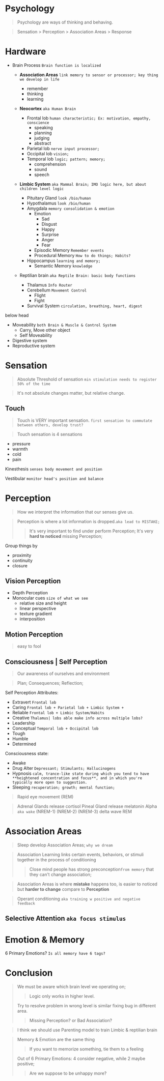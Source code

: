 # Psychology
> Psychology are ways of thinking and behaving.

> Sensation > Perception > Association Areas > Response

# Hardware
- Brain Process `Brain function is localized`
  - **Association Areas** `link memory to sensor or processor; key thing we develop in life`
    - remember
    - thinking
    - learning
  - **Neocortex** `aka Human Brain`
    - Frontal lob `human characteristic; Ex: motivation, empathy, conscience`
      - speaking
      - planning
      - judging
      - abstract
    - Parietal lob `nerve input processor;`
    - Occipital lob `vision;`
    - Temporal lob `logic; pattern; memory;`
      - comprehension
      - sound
      - speech

  - **Limbic System** `aka Mammal Brain; IMO logic here, but about children level logic`
    - Pituitary Gland `look /bio/human`
    - Hypothalamus `look /bio/human`
    - Amygdala `memory consolidation & emotion`
      - Emotion
        - Sad
        - Disgust
        - Happy
        - Surprise
        - Anger
        - Fear
      - Episodic Memory `Remember events`
      - Procedural Memory `How to do things; Habits?`
    - Hippocampus `learning and memory; `
      - Semantic Memory `knowledge`

  - Reptilian brain `aka Reptile Brain: basic body functions`
    - Thalamus `Info Router`
    - Cerebellum `Movement Control`
      - Flight
      - Fight
    - Survival System `circulation, breathing, heart, digest`

below head
- Moveability `both Brain & Muscle & Control System`
  - Carry, Move other object
  - Self Moveability
- Digestive system
- Reproductive system


# Sensation
> Absolute Threshold of sensation `min stimulation needs to register 50% of the time`

> It's not absolute changes matter, but relative change.

## Touch
> Touch is VERY important sensation. `first sensation to commutate between others, develop trust?`

> Touch sensation is 4 sensations
- pressure
- warmth
- cold
- pain

Kinesthesis `senses body movement and position`

Vestibular `monitor head's position and balance`

# Perception
> How we interpret the information that our senses give us.

> Perception is where a lot information is dropped.`aka lead to MISTAKE;`
> > It's very important to find under perform Perception;
> > It's very **hard to noticed** missing Perception;

Group things by
- proximity
- continuity
- closure

## Vision Perception
- Depth Perception
- Monocular cues `size of what we see`
  - relative size and height
  - linear perspective
  - texture gradient
  - interposition

## Motion Perception
> easy to fool

## Consciousness | Self Perception
> Our awareness of ourselves and environment

> Plan; Consequences; Reflection;

Self Perception Attributes:
- Extravert `Frontal lob`
- Caring `Frontal lob + Parietal lob + Limbic System + `
- Reliable `Frontal lob + Limbic System/Habits`
- Creative `Thalamus| lobs able make info across multiple lobs?`
- Leadership
- Conceptual `Temporal lob + Occipital lob`
- Tough
- Humble
- Determined

Consciousness state:
- Awake
- Drug Alter `Depressant; Stimulants; Hallucinogens`
- Hypnosis `calm, trance-like state during which you tend to have **heightened concentration and focus**, and in which you're typically more open to suggestion.`
- Sleeping `recuperation; growth; mental function;`
> Rapid eye movement (REM)

> Adrenal Glands release cortisol
> Pineal Gland release melatonin
> Alpha `aka wake`
> (NREM-1)
> (NREM-2)
> (NREM-3) delta wave
> REM


# Association Areas
> Sleep develop Association Areas; `why we dream`

> Association Learning links certain events, behaviors, or stimuli together in the process of conditioning
> > Close mind people has strong preconception`from memory` that they can't change association;

> Association Areas is where **mistake** happens too, is easier to noticed but **harder to change** compare to **Perception**

> Operant conditioning `aka training w positive and negative feedback`
## Selective Attention `aka focus stimulus`
> 

# Emotion & Memory
6 Primary Emotions? `Is all memory have 6 tags?`

# Conclusion
> We must be aware which brain level we operating on;
> > Logic only works in higher level.
>
> Try to resolve problem in wrong level is similar fixing bug in different area.
> > Missing Perception? or Bad Association?

> I think we should use Parenting model to train Limbic & reptilian brain

> Memory & Emotion are the same thing
> > If you want to memorize something, tie them to a feeling
> 
> Out of 6 Primary Emotions: 4 consider negative, while 2 maybe positive;
> > Are we suppose to be unhappy more?
